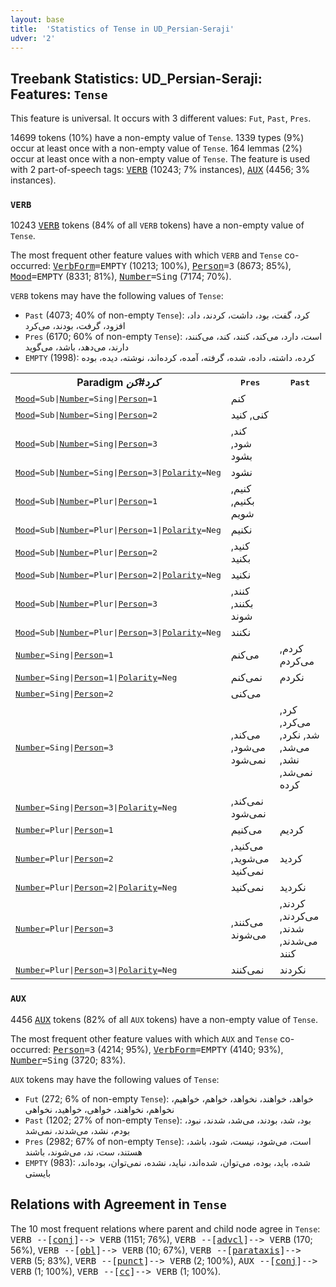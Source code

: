 ```yaml
---
layout: base
title:  'Statistics of Tense in UD_Persian-Seraji'
udver: '2'
---
```


## Treebank Statistics: UD_Persian-Seraji: Features: `Tense`

This feature is universal.
It occurs with 3 different values: `Fut`, `Past`, `Pres`.

14699 tokens (10%) have a non-empty value of `Tense`.
1339 types (9%) occur at least once with a non-empty value of `Tense`.
164 lemmas (2%) occur at least once with a non-empty value of `Tense`.
The feature is used with 2 part-of-speech tags: <tt><a href="fa_seraji-pos-VERB.html">VERB</a></tt> (10243; 7% instances), <tt><a href="fa_seraji-pos-AUX.html">AUX</a></tt> (4456; 3% instances).

### `VERB`

10243 <tt><a href="fa_seraji-pos-VERB.html">VERB</a></tt> tokens (84% of all `VERB` tokens) have a non-empty value of `Tense`.

The most frequent other feature values with which `VERB` and `Tense` co-occurred: <tt><a href="fa_seraji-feat-VerbForm.html">VerbForm</a></tt><tt>=EMPTY</tt> (10213; 100%), <tt><a href="fa_seraji-feat-Person.html">Person</a></tt><tt>=3</tt> (8673; 85%), <tt><a href="fa_seraji-feat-Mood.html">Mood</a></tt><tt>=EMPTY</tt> (8331; 81%), <tt><a href="fa_seraji-feat-Number.html">Number</a></tt><tt>=Sing</tt> (7174; 70%).

`VERB` tokens may have the following values of `Tense`:

* `Past` (4073; 40% of non-empty `Tense`): کرد، گفت، بود، داشت، کردند، داد، افزود، گرفت، بودند، می‌کرد
* `Pres` (6170; 60% of non-empty `Tense`): است، دارد، می‌کند، کنند، کند، می‌کنند، دارند، می‌دهد، باشد، می‌گوید
* `EMPTY` (1998): کرده، داشته، داده، شده، گرفته، آمده، کرده‌اند، نوشته، دیده، بوده

<table>
  <tr><th>Paradigm <i>کرد#کن</i></th><th><tt>Pres</tt></th><th><tt>Past</tt></th></tr>
  <tr><td><tt><tt><a href="fa_seraji-feat-Mood.html">Mood</a></tt><tt>=Sub</tt>|<tt><a href="fa_seraji-feat-Number.html">Number</a></tt><tt>=Sing</tt>|<tt><a href="fa_seraji-feat-Person.html">Person</a></tt><tt>=1</tt></tt></td><td>کنم</td><td></td></tr>
  <tr><td><tt><tt><a href="fa_seraji-feat-Mood.html">Mood</a></tt><tt>=Sub</tt>|<tt><a href="fa_seraji-feat-Number.html">Number</a></tt><tt>=Sing</tt>|<tt><a href="fa_seraji-feat-Person.html">Person</a></tt><tt>=2</tt></tt></td><td>کنی, کنید</td><td></td></tr>
  <tr><td><tt><tt><a href="fa_seraji-feat-Mood.html">Mood</a></tt><tt>=Sub</tt>|<tt><a href="fa_seraji-feat-Number.html">Number</a></tt><tt>=Sing</tt>|<tt><a href="fa_seraji-feat-Person.html">Person</a></tt><tt>=3</tt></tt></td><td>کند, شود, بشود</td><td></td></tr>
  <tr><td><tt><tt><a href="fa_seraji-feat-Mood.html">Mood</a></tt><tt>=Sub</tt>|<tt><a href="fa_seraji-feat-Number.html">Number</a></tt><tt>=Sing</tt>|<tt><a href="fa_seraji-feat-Person.html">Person</a></tt><tt>=3</tt>|<tt><a href="fa_seraji-feat-Polarity.html">Polarity</a></tt><tt>=Neg</tt></tt></td><td>نشود</td><td></td></tr>
  <tr><td><tt><tt><a href="fa_seraji-feat-Mood.html">Mood</a></tt><tt>=Sub</tt>|<tt><a href="fa_seraji-feat-Number.html">Number</a></tt><tt>=Plur</tt>|<tt><a href="fa_seraji-feat-Person.html">Person</a></tt><tt>=1</tt></tt></td><td>کنیم, بکنیم, شویم</td><td></td></tr>
  <tr><td><tt><tt><a href="fa_seraji-feat-Mood.html">Mood</a></tt><tt>=Sub</tt>|<tt><a href="fa_seraji-feat-Number.html">Number</a></tt><tt>=Plur</tt>|<tt><a href="fa_seraji-feat-Person.html">Person</a></tt><tt>=1</tt>|<tt><a href="fa_seraji-feat-Polarity.html">Polarity</a></tt><tt>=Neg</tt></tt></td><td>نکنیم</td><td></td></tr>
  <tr><td><tt><tt><a href="fa_seraji-feat-Mood.html">Mood</a></tt><tt>=Sub</tt>|<tt><a href="fa_seraji-feat-Number.html">Number</a></tt><tt>=Plur</tt>|<tt><a href="fa_seraji-feat-Person.html">Person</a></tt><tt>=2</tt></tt></td><td>کنید, بکنید</td><td></td></tr>
  <tr><td><tt><tt><a href="fa_seraji-feat-Mood.html">Mood</a></tt><tt>=Sub</tt>|<tt><a href="fa_seraji-feat-Number.html">Number</a></tt><tt>=Plur</tt>|<tt><a href="fa_seraji-feat-Person.html">Person</a></tt><tt>=2</tt>|<tt><a href="fa_seraji-feat-Polarity.html">Polarity</a></tt><tt>=Neg</tt></tt></td><td>نکنید</td><td></td></tr>
  <tr><td><tt><tt><a href="fa_seraji-feat-Mood.html">Mood</a></tt><tt>=Sub</tt>|<tt><a href="fa_seraji-feat-Number.html">Number</a></tt><tt>=Plur</tt>|<tt><a href="fa_seraji-feat-Person.html">Person</a></tt><tt>=3</tt></tt></td><td>کنند, بکنند, شوند</td><td></td></tr>
  <tr><td><tt><tt><a href="fa_seraji-feat-Mood.html">Mood</a></tt><tt>=Sub</tt>|<tt><a href="fa_seraji-feat-Number.html">Number</a></tt><tt>=Plur</tt>|<tt><a href="fa_seraji-feat-Person.html">Person</a></tt><tt>=3</tt>|<tt><a href="fa_seraji-feat-Polarity.html">Polarity</a></tt><tt>=Neg</tt></tt></td><td>نکنند</td><td></td></tr>
  <tr><td><tt><tt><a href="fa_seraji-feat-Number.html">Number</a></tt><tt>=Sing</tt>|<tt><a href="fa_seraji-feat-Person.html">Person</a></tt><tt>=1</tt></tt></td><td>می‌کنم</td><td>کردم, می‌کردم</td></tr>
  <tr><td><tt><tt><a href="fa_seraji-feat-Number.html">Number</a></tt><tt>=Sing</tt>|<tt><a href="fa_seraji-feat-Person.html">Person</a></tt><tt>=1</tt>|<tt><a href="fa_seraji-feat-Polarity.html">Polarity</a></tt><tt>=Neg</tt></tt></td><td>نمی‌کنم</td><td>نکردم</td></tr>
  <tr><td><tt><tt><a href="fa_seraji-feat-Number.html">Number</a></tt><tt>=Sing</tt>|<tt><a href="fa_seraji-feat-Person.html">Person</a></tt><tt>=2</tt></tt></td><td>می‌کنی</td><td></td></tr>
  <tr><td><tt><tt><a href="fa_seraji-feat-Number.html">Number</a></tt><tt>=Sing</tt>|<tt><a href="fa_seraji-feat-Person.html">Person</a></tt><tt>=3</tt></tt></td><td>می‌کند, می‌شود, نمی‌شود</td><td>کرد, می‌کرد, شد, نکرد, می‌شد, نشد, نمی‌شد, کرده</td></tr>
  <tr><td><tt><tt><a href="fa_seraji-feat-Number.html">Number</a></tt><tt>=Sing</tt>|<tt><a href="fa_seraji-feat-Person.html">Person</a></tt><tt>=3</tt>|<tt><a href="fa_seraji-feat-Polarity.html">Polarity</a></tt><tt>=Neg</tt></tt></td><td>نمی‌کند, نمی‌شود</td><td></td></tr>
  <tr><td><tt><tt><a href="fa_seraji-feat-Number.html">Number</a></tt><tt>=Plur</tt>|<tt><a href="fa_seraji-feat-Person.html">Person</a></tt><tt>=1</tt></tt></td><td>می‌کنیم</td><td>کردیم</td></tr>
  <tr><td><tt><tt><a href="fa_seraji-feat-Number.html">Number</a></tt><tt>=Plur</tt>|<tt><a href="fa_seraji-feat-Person.html">Person</a></tt><tt>=2</tt></tt></td><td>می‌کنید, می‌شوید, نمی‌کنید</td><td>کردید</td></tr>
  <tr><td><tt><tt><a href="fa_seraji-feat-Number.html">Number</a></tt><tt>=Plur</tt>|<tt><a href="fa_seraji-feat-Person.html">Person</a></tt><tt>=2</tt>|<tt><a href="fa_seraji-feat-Polarity.html">Polarity</a></tt><tt>=Neg</tt></tt></td><td>نمی‌کنید</td><td>نکردید</td></tr>
  <tr><td><tt><tt><a href="fa_seraji-feat-Number.html">Number</a></tt><tt>=Plur</tt>|<tt><a href="fa_seraji-feat-Person.html">Person</a></tt><tt>=3</tt></tt></td><td>می‌کنند, می‌شوند</td><td>کردند, می‌کردند, شدند, می‌شدند, کنند</td></tr>
  <tr><td><tt><tt><a href="fa_seraji-feat-Number.html">Number</a></tt><tt>=Plur</tt>|<tt><a href="fa_seraji-feat-Person.html">Person</a></tt><tt>=3</tt>|<tt><a href="fa_seraji-feat-Polarity.html">Polarity</a></tt><tt>=Neg</tt></tt></td><td>نمی‌کنند</td><td>نکردند</td></tr>
</table>

### `AUX`

4456 <tt><a href="fa_seraji-pos-AUX.html">AUX</a></tt> tokens (82% of all `AUX` tokens) have a non-empty value of `Tense`.

The most frequent other feature values with which `AUX` and `Tense` co-occurred: <tt><a href="fa_seraji-feat-Person.html">Person</a></tt><tt>=3</tt> (4214; 95%), <tt><a href="fa_seraji-feat-VerbForm.html">VerbForm</a></tt><tt>=EMPTY</tt> (4140; 93%), <tt><a href="fa_seraji-feat-Number.html">Number</a></tt><tt>=Sing</tt> (3720; 83%).

`AUX` tokens may have the following values of `Tense`:

* `Fut` (272; 6% of non-empty `Tense`): خواهد، خواهند، نخواهد، خواهم، خواهیم، نخواهم، نخواهند، خواهی، خواهید، نخواهی
* `Past` (1202; 27% of non-empty `Tense`): بود، شد، بودند، می‌شد، شدند، نبود، بودم، نشد، می‌شدند، نمی‌شد
* `Pres` (2982; 67% of non-empty `Tense`): است، می‌شود، نیست، شود، باشد، هستند، ست، ند، می‌شوند، باشند
* `EMPTY` (983): شده، باید، بوده، می‌توان، شده‌اند، نباید، نشده، نمی‌توان، بوده‌اند، بایستی

## Relations with Agreement in `Tense`

The 10 most frequent relations where parent and child node agree in `Tense`:
<tt>VERB --[<tt><a href="fa_seraji-dep-conj.html">conj</a></tt>]--> VERB</tt> (1151; 76%),
<tt>VERB --[<tt><a href="fa_seraji-dep-advcl.html">advcl</a></tt>]--> VERB</tt> (170; 56%),
<tt>VERB --[<tt><a href="fa_seraji-dep-obl.html">obl</a></tt>]--> VERB</tt> (10; 67%),
<tt>VERB --[<tt><a href="fa_seraji-dep-parataxis.html">parataxis</a></tt>]--> VERB</tt> (5; 83%),
<tt>VERB --[<tt><a href="fa_seraji-dep-punct.html">punct</a></tt>]--> VERB</tt> (2; 100%),
<tt>AUX --[<tt><a href="fa_seraji-dep-conj.html">conj</a></tt>]--> VERB</tt> (1; 100%),
<tt>VERB --[<tt><a href="fa_seraji-dep-cc.html">cc</a></tt>]--> VERB</tt> (1; 100%).

